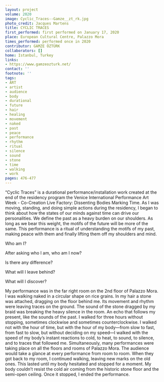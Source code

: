 ```yaml
---
layout: project
volume: 2020
image: Cyclic_Traces--Gamze__zt_rk.jpg
photo_credit: Jacques Martens
title: CYCLIC TRACES
first_performed: first performed on January 17, 2020
place: European Cultural Centre, Palazzo Mora
times_performed: performed once in 2020
contributor: GAMZE ÖZTÜRK
collaborators: []
home: Istanbul, Turkey
links:
- https://www.gamzeozturk.net/
contact: ''
footnote: ''
tags:
- ART
- artist
- audience
- body
- durational
- future
- hair
- healing
- movement
- naked
- past
- peace
- performance
- rhythm
- ritual
- silence
- sound
- stone
- time
- walking
- work
pages: 476-477
---
```

“Cyclic Traces” is a durational performance/installation work created at the end of the residency program the Venice International Performance Art Week - Co-Creation Live Factory: Dissenting Bodies Marking Time. As I was moving, standing, and doing simple actions during the residency, I began to think about how the states of our minds against time can drive our personalities. We define the past as a heavy burden on our shoulders. As long as we bear this weight, the motifs of the future will be more of the same. This performance is a ritual of understanding the motifs of my past, making peace with them and finally lifting them off my shoulders and mind.

Who am I? 

After asking who I am, who am I now? 

Is there any difference?

What will I leave behind?

What will I discover?

My performance was in the far right room on the 2nd floor of Palazzo Mora. I was walking naked in a circular shape on rice grains. In my hair a stone was attached, dragging on the floor behind me. Its movement and rhythm were leaving traces on the ground. The sound of the stone dragged by my braid was breaking the heavy silence in the room. An echo that follows my present, like the sounds of the past. I walked for three hours without stopping, sometimes clockwise and sometimes counterclockwise. I walked not with the hour of time, but with the hour of my body—from slow to fast, from fast to slow, but without deciding on my speed—I walked with the speed of my body’s instant reactions to cold, to heat, to sound, to silence, and to traces that followed me. Simultaneously, many performances were taking place on all the floors and rooms of Palazzo Mora. The audience would take a glance at every performance from room to room. When they got back to my room, I continued walking, leaving new marks on the old ones. This lasted until my body hesitated and stopped for a moment. My body couldn’t resist the cold air coming from the historic stone floor and the semi-open ceiling. Once it stopped, I ended the performance.